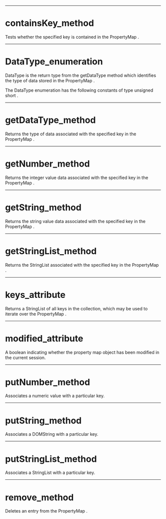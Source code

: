

---

# containsKey_method

Tests whether the specified key is contained in the PropertyMap .



---

# DataType_enumeration

DataType is the return type from the getDataType method which identifies the type of data stored in the PropertyMap .

The DataType enumeration has the following constants of type unsigned short .



---

# getDataType_method

Returns the type of data associated with the specified key in the PropertyMap .



---

# getNumber_method

Returns the integer value data associated with the specified key in the PropertyMap .



---

# getString_method

Returns the string value data associated with the specified key in the PropertyMap .



---

# getStringList_method

Returns the StringList associated with the specified key in the PropertyMap .



---

# keys_attribute

Returns a StringList of all keys in the collection, which may be used to iterate over the PropertyMap .



---

# modified_attribute

A boolean indicating whether the property map object has been modified in the current session.



---

# putNumber_method

Associates a numeric value with a particular key.



---

# putString_method

Associates a DOMString with a particular key.



---

# putStringList_method

Associates a StringList with a particular key.



---

# remove_method

Deletes an entry from the PropertyMap .